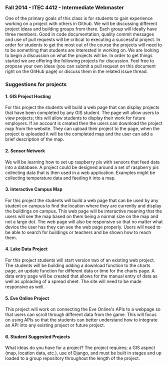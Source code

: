 ### Fall 2014 - ITEC 4412 - Intermediate Webmaster

One of the primary goals of this class is for students to gain experience working on a project with others in Github.  We will be discussing different project ideas and building groups from there.  Each group will ideally have three members.  Good in code documentation, quality commit messages and use of pull requests will be critical to executing a successful project.  In order for students to get the most out of the course the projects will need to to be something that students are interested in working on.  We are looking to begin a discussion on what the projects will be.  In order to get things started we are offering the following projects for discussion.  Feel free to propose your own ideas (you can submit a pull request on this document right on the GitHub page) or discuss them in the related issue thread.

### Suggestions for projects

#### 1. GIS Project Hosting
For this project the students will build a web page that can display projects that have been completed by any GIS student. The page will allow users to view projects; this will allow students to display their work for future employers. If an account is created then the users can download the project map from the website. They can upload their project to the page, when the project is uploaded it will be the completed map and the user can add a brief description of the map. 

#### 2. Sensor Network
We will be learning how to set up raspberry pis with sensors that feed data into a database.  A project could be designed around a set of raspberry pis collecting data that is then used in a web application.  Examples might be collecting temperature data and feeding it into a map.


#### 3. Interactive Campus Map
For this project the students will build a web page that can be used by any student on campus to find the location where they are currently and display the buildings on campus. This web page will be interactive meaning that the users will see the map based on them being a normal size on the map and not a large dot. The web page will also be responsive so that no matter what device the user has they can see the web page properly. Users will need to be able to search for buildings or teachers and be shown how to reach them.

#### 4. Lake Data Project
For this project students will start version two of an existing web project. The students will be building adding a download function to the charts page, an update function for different data or time for the charts page. A data entry page will be created that allows for the manual entry of data as well as uploading of a spread sheet. The site will need to be made responsive as well. 

#### 5. Eve Online Project
This project will work on connecting the Eve Online's APIs to a webpage so that users can scroll through different data from the game. This will focus on using APIs so that the students can better understand how to integrate an API into any existing project or future project. 

#### 6. Student Suggested Projects
What ideas do you have for a project? The project requires; a GIS aspect (map, location data, etc.), use of Django, and must be built in stages and up loaded to a group repository throughout the length of the project.
